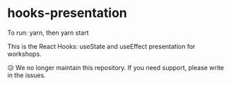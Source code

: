 # hooks-presentation

To run:
yarn, then yarn start

This is the React Hooks: useState and useEffect presentation for workshops.

:disappointed_relieved: We no longer maintain this repository. If you need support, please write in the issues.
